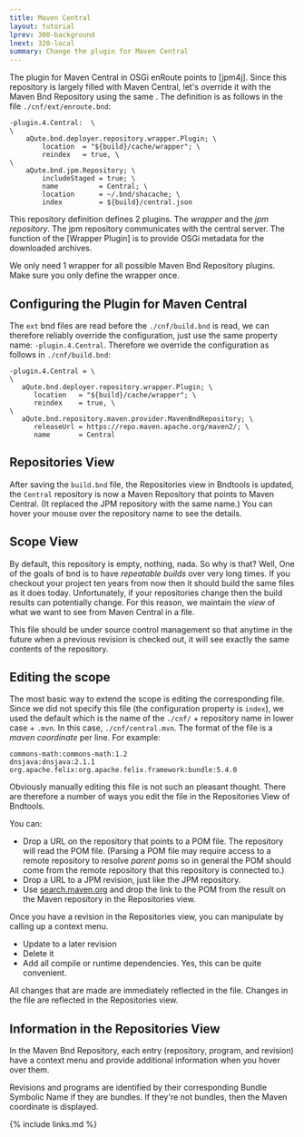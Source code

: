 ```yaml
---
title: Maven Central
layout: tutorial
lprev: 300-background
lnext: 320-local
summary: Change the plugin for Maven Central
---
```


The plugin for Maven Central in OSGi enRoute points to [jpm4j]. Since this repository is largely filled with Maven Central, let's override it with the Maven Bnd Repository using the same . The definition is as follows in the file `./cnf/ext/enroute.bnd`:

	-plugin.4.Central:  \
	\
	    aQute.bnd.deployer.repository.wrapper.Plugin; \
	        location  = "${build}/cache/wrapper"; \
	        reindex   = true, \
	\
	    aQute.bnd.jpm.Repository; \
	        includeStaged = true; \
	        name          = Central; \
	        location      = ~/.bnd/shacache; \
	        index         = ${build}/central.json

This repository definition defines 2 plugins. The _wrapper_ and the _jpm repository_. The jpm repository communicates with the central server. The function of the [Wrapper Plugin] is to provide OSGi metadata for the downloaded archives.

We only need 1 wrapper for all possible Maven Bnd Repository plugins. Make sure you only define the wrapper once.

## Configuring the Plugin for Maven Central

The `ext` bnd files are read before the `./cnf/build.bnd` is read, we can therefore reliably override the configuration, just use the same property name: `-plugin.4.Central`. Therefore we override the configuration as follows in `./cnf/build.bnd`:

	-plugin.4.Central = \
	\
	   aQute.bnd.deployer.repository.wrapper.Plugin; \
	      location   = "${build}/cache/wrapper"; \
	      reindex    = true, \
	\
	   aQute.bnd.repository.maven.provider.MavenBndRepository; \
	      releaseUrl = https://repo.maven.apache.org/maven2/; \
	      name       = Central

## Repositories View

After saving the `build.bnd` file, the Repositories view in Bndtools is updated, the `Central` repository is now a Maven Repository that points to Maven Central.  (It replaced the JPM repository with the same name.) You can hover your mouse over the repository name to see the details.

## Scope View

By default, this repository is empty, nothing, nada. So why is that? Well, One of the goals of bnd is to have _repeatable builds_ over very long times. If you checkout your project ten years from now then it should build the same files as it does today. Unfortunately, if your repositories change then the build results can potentially change. For this reason, we maintain the _view_ of what we want to see from Maven Central in a file.

This file should be under source control management so that anytime in the future when a previous revision is checked out, it will see exactly the same contents of the repository.

## Editing the scope 

The most basic way to extend the scope is editing the corresponding file. Since we did not specify this file (the configuration property is `index`), we used the default which is the name of the `./cnf/` + repository name in lower case + `.mvn`. In this case, `./cnf/central.mvn`.  The format of the file is a _maven coordinate_ per line. For example:

	commons-math:commons-math:1.2
	dnsjava:dnsjava:2.1.1
	org.apache.felix:org.apache.felix.framework:bundle:5.4.0

Obviously manually editing this file is not such an pleasant thought. There are therefore a number of ways you edit the file in the Repositories View of Bndtools.

You can:
* Drop a URL on the repository that points to a POM file. The repository will read the POM file. (Parsing a POM file may require access to a remote repository to resolve _parent poms_ so in general the POM should come from the remote repository that this repository is connected to.) 
* Drop a URL to a JPM revision, just like the JPM repository.
* Use [search.maven.org](http://search.maven.org/) and drop the link to the POM from the result on the Maven repository in the Repositories view.

Once you have a revision in the Repositories view, you can manipulate by calling up a context menu.

* Update to a later revision
* Delete it
* Add all compile or runtime dependencies. Yes, this can be quite convenient.

All changes that are made are immediately reflected in the file. Changes in the file are reflected in the Repositories view. 

## Information in the Repositories View

In the Maven Bnd Repository, each entry (repository, program, and revision) have a context menu and provide additional information when you hover over them.

Revisions and programs are identified by their corresponding Bundle Symbolic Name if they are bundles. If they're not bundles, then the Maven coordinate is displayed. 

{% include links.md %}

